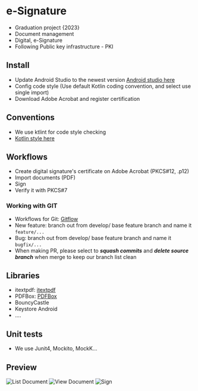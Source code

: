 # e-Signature
- Graduation project {2023}
- Document management
- Digital, e-Signature
- Following Public key infrastructure - PKI

## Install
- Update Android Studio to the newest version [Android studio here](https://developer.android.com/studio)
- Config code style (Use default Kotlin coding convention, and select use single import)
- Download Adobe Acrobat and register certification

## Conventions
- We use ktlint for code style checking
- [Kotlin style here](https://developer.android.com/kotlin/style-guide)

## Workflows
- Create digital signature's certificate on Adobe Acrobat (PKCS#12, .p12)
- Import documents (PDF)
- Sign
- Verify it with PKCS#7

### Working with GIT
- Workflows for Git: [Gitflow](https://nvie.com/posts/a-successful-git-branching-model/)
- New feature: branch out from develop/ base feature branch and name it `feature/...`
- Bug: branch out from develop/ base feature branch and name it `bugfix/...`
- When making PR, please select to ***squash commits*** and ***delete source branch*** when merge to keep our branch list clean

## Libraries
- itextpdf: [itextpdf](https://github.com/itext/itextpdf)
- PDFBox: [PDFBox](https://github.com/TomRoush/PdfBox-Android)
- BouncyCastle
- Keystore Android
- ....

## Unit tests
- We use Junit4, Mockito, MockK...

## Preview
![List Document](/Users/quangdo2/Documents/other/esign/app/src/main/res/screenshot/docs_list.jpg "List Document")
![View Document](/Users/quangdo2/Documents/other/esign/app/src/main/res/screenshot/docs_view.jpg "View Document")
![Sign](/Users/quangdo2/Documents/other/esign/app/src/main/res/screenshot/sign.jpg "Sign")